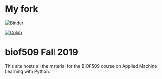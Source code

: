 # My fork

[![Binder](https://mybinder.org/badge_logo.svg)](https://mybinder.org/v2/gh/madymehlf/fall2019/master?urlpath=lab)

[![Colab](https://colab.research.google.com/assets/colab-badge.svg)](https://colab.research.google.com/github/madymehlf/fall2019/)


# biof509 Fall 2019

This site hosts all the material for the BIOF509 course on Applied Machine Learning with Python.
